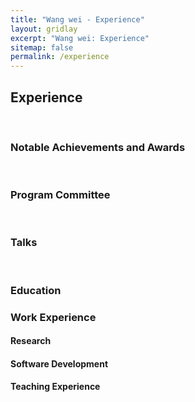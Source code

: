 ```yaml
---
title: "Wang wei - Experience"
layout: gridlay
excerpt: "Wang wei: Experience"
sitemap: false
permalink: /experience
---
```


## Experience

<p>&nbsp;</p>

<h3>Notable Achievements and Awards</h3>

<ul>

</ul>

<p>&nbsp;</p>

<h3>Program Committee</h3>

<p>&nbsp;</p>

<h3>Talks</h3>
<ul>

</ul>

<p>&nbsp;</p>

<h3>Education</h3>


<h3>Work Experience</h3>

<h4>Research</h4>


<h4>Software Development</h4>


<h4>Teaching Experience</h4>



<!-- <h3>Resume</h3>

<p>(<a href="/uploads/ckeditor/attachments/189/resume_varunjampani-Web.pdf">pdf</a>)</p> -->
